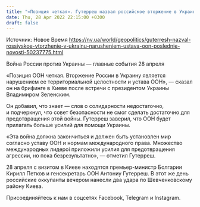 ```yaml
---
title: "«Позиция четкая». Гутерреш назвал российское вторжение в Украину нарушением устава ООН"
date: Thu, 28 Apr 2022 22:15:00 +0300
draft: false
---
```

Источник: Новое Время https://nv.ua/world/geopolitics/guterresh-nazval-rossiyskoe-vtorzhenie-v-ukrainu-narusheniem-ustava-oon-poslednie-novosti-50237775.html


Война России против Украины — главные события 28 апреля

«Позиция ООН четкая. Вторжение России в Украину является нарушением ее территориальной целостности и устава ООН», — сказал он на брифинге в Киеве после встречи с президентом Украины Владимиром Зеленским.

Он добавил, что знает — слов о солидарности недостаточно, и подчеркнул, что совет безопасности не смог сделать достаточно для предотвращения этой войны. Гутерреш заверил, что ООН будет прилагать больше усилий для помощи Украины. 

«Эта война должна закончиться и должен быть установлен мир согласно уставу ООН и нормам международного права. Множество международных лидероі приложили усилия для предотвращения агрессии, но пока безрезультатно», — отметил Гутерреш.

28 апреля с визитом в Киеве находятся премьер-министр Болгарии Кирилл Петков и генсекретарь ООН Антониу Гутерреш. В этот же день российские оккупанты вечером нанесли два удара по Шевченковскому району Киева.

Присоединяйтесь к нам в соцсетях Facebook, Telegram и Instagram.
